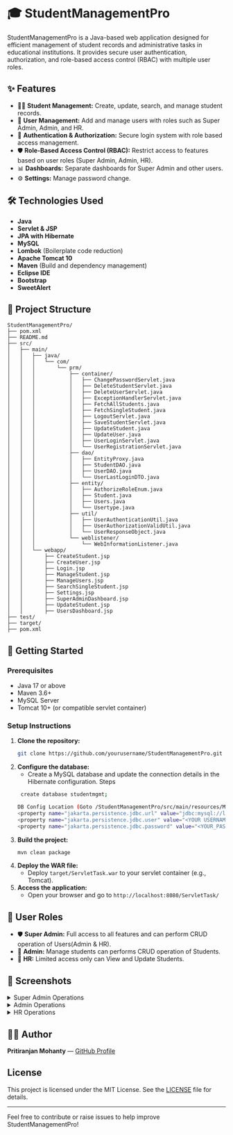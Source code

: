 # 🎓 StudentManagementPro

StudentManagementPro is a Java-based web application designed for efficient management of student records and administrative tasks in educational institutions. It provides secure user authentication, authorization, and role-based access control (RBAC) with multiple user roles.

## ✨ Features

- 👨‍🎓 **Student Management:** Create, update, search, and manage student records.
- 👥 **User Management:** Add and manage users with roles such as Super Admin, Admin, and HR.
- 🔐 **Authentication & Authorization:** Secure login system with role based access management.
- 🛡️ **Role-Based Access Control (RBAC):** Restrict access to features based on user roles (Super Admin, Admin, HR).
- 📊 **Dashboards:** Separate dashboards for Super Admin and other users.
- ⚙️ **Settings:** Manage password change.

## 🛠️ Technologies Used

- **Java**
- **Servlet & JSP**
- **JPA with Hibernate**
- **MySQL** 
- **Lombok** (Boilerplate code reduction)
- **Apache Tomcat 10** 
- **Maven** (Build and dependency management)
- **Eclipse IDE**
- **Bootstrap**
- **SweetAlert**

## 📂 Project Structure

```
StudentManagementPro/
├── pom.xml
├── README.md
├── src/
│   ├── main/
│   │   ├── java/
│   │   │   └── com/
│   │   │       └── prm/
│   │   │           ├── container/
│   │   │           │   ├── ChangePasswordServlet.java
│   │   │           │   ├── DeleteStudentServlet.java
│   │   │           │   ├── DeleteUserServlet.java
│   │   │           │   ├── ExceptionHandlerServlet.java
│   │   │           │   ├── FetchAllStudents.java
│   │   │           │   ├── FetchSingleStudent.java
│   │   │           │   ├── LogoutServlet.java
│   │   │           │   ├── SaveStudentServlet.java
│   │   │           │   ├── UpdateStudent.java
│   │   │           │   ├── UpdateUser.java
│   │   │           │   ├── UserLoginServlet.java
│   │   │           │   └── UserRegistrationServlet.java
│   │   │           ├── dao/
│   │   │           │   ├── EntityProxy.java
│   │   │           │   ├── StudentDAO.java
│   │   │           │   ├── UserDAO.java
│   │   │           │   └── UserLastLoginDTO.java
│   │   │           ├── entity/
│   │   │           │   ├── AuthorizeRoleEnum.java
│   │   │           │   ├── Student.java
│   │   │           │   ├── Users.java
│   │   │           │   └── Usertype.java
│   │   │           ├── util/
│   │   │           │   ├── UserAuthenticationUtil.java
│   │   │           │   ├── UserAuthorizationValidUtil.java
│   │   │           │   └── UserResponseObject.java
│   │   │           └── weblistener/
│   │   │               └── WebInformationListener.java
│   │   └── webapp/
│   │       ├── CreateStudent.jsp
│   │       ├── CreateUser.jsp
│   │       ├── Login.jsp
│   │       ├── ManageStudent.jsp
│   │       ├── ManageUsers.jsp
│   │       ├── SearchSingleStudent.jsp
│   │       ├── Settings.jsp
│   │       ├── SuperAdminDashboard.jsp
│   │       ├── UpdateStudent.jsp
│   │       ├── UsersDashboard.jsp
├── test/
├── target/
├── pom.xml

```

## 🚀 Getting Started

### Prerequisites
- Java 17 or above
- Maven 3.6+
- MySQL Server
- Tomcat 10+ (or compatible servlet container)

### Setup Instructions
1. **Clone the repository:**
   ```sh
   git clone https://github.com/yourusername/StudentManagementPro.git
   ```
2. **Configure the database:**
   - Create a MySQL database and update the connection details in the Hibernate configuration.
   Steps
    ```sh
     create database studentmgmt;
    
   DB Config Location (Goto /StudentManagementPro/src/main/resources/META-INF/persistence.xml)
   <property name="jakarta.persistence.jdbc.url" value="jdbc:mysql://localhost:3306/studentmgmt" />
   <property name="jakarta.persistence.jdbc.user" value="<YOUR USERNAME>" />
   <property name="jakarta.persistence.jdbc.password" value="<YOUR_PASSWORD>" />
    ```
3. **Build the project:**
   ```sh
   mvn clean package
   ```
4. **Deploy the WAR file:**
   - Deploy `target/ServletTask.war` to your servlet container (e.g., Tomcat).
5. **Access the application:**
   - Open your browser and go to `http://localhost:8080/ServletTask/`

## 👥 User Roles
- 🛡️ **Super Admin:** Full access to all features and can perform CRUD operation of Users(Admin & HR).
- 🏫 **Admin:** Manage students can performs CRUD operation of Students.
- 👔 **HR:** Limited access only can View and Update Students.

## 📸 Screenshots

<details>
<summary>Super Admin Operations </summary>
   ##### Home Page
     <img width="1910" height="922" alt="Homepage1" src="https://github.com/user-attachments/assets/f626c0a7-3be2-430e-b6b3-9187bceb0340" />
   ##### Dashboard
     <img width="1910" height="922" alt="SuperAdminDashboard" src="https://github.com/user-attachments/assets/c4b3c7fc-3397-4595-9f8a-fefac931ff48" />
   #### Create User
     <img width="1910" height="922" alt="sp-createuser" src="https://github.com/user-attachments/assets/628890ac-26c3-4c40-934f-12acd61c8710" />
   ##### Manage User
     <img width="1910" height="922" alt="sp-manageuser" src="https://github.com/user-attachments/assets/4422dbe4-ef4e-4bf5-addf-db7933a881e5" />
</details>
<details>
 <summary>Admin Operations </summary>
  #####Admin Dashboard
   <img width="1910" height="922" alt="AdminDashboard" src="https://github.com/user-attachments/assets/89c0fe18-7faa-4f94-a0fe-5747bf4bd08e" />
  ##### Create Student
   <img width="1920" height="1080" alt="adminCreateStudent" src="https://github.com/user-attachments/assets/7ab8bde3-05f9-4c40-bb0e-6172165e7f6d" />
  ##### Manage Student
   <img width="1910" height="922" alt="adminManageStudent" src="https://github.com/user-attachments/assets/0409109d-c610-4443-a8b5-85b2f7242b2d" />
  ##### Search Student
   <img width="1910" height="922" alt="AdminSearchStudent" src="https://github.com/user-attachments/assets/76833d13-7ef8-4817-aafd-8e437f232f21" />
  ##### Update Student
   <img width="1910" height="922" alt="adminUpdateStudent" src="https://github.com/user-attachments/assets/2aaaff6e-4de3-4fbd-9cb1-93670194907a" />
  ##### Setting
   <img width="1910" height="922" alt="AdminSetting" src="https://github.com/user-attachments/assets/0225f437-5457-40e1-b5fd-6bd56126666b" />

</details>
<details>
 <summary>HR Operations </summary>
  ##### HR Dashboard
   <img width="1910" height="922" alt="HRDashboard" src="https://github.com/user-attachments/assets/bcc47669-6f32-4b01-87ec-0a0b00e3ce95" />
  ##### Manage Student
   <img width="1910" height="922" alt="HRManageStudent" src="https://github.com/user-attachments/assets/e4cb2605-cc2c-4329-b11a-10aa20fc7c43" />
  ##### Search Student
   <img width="1910" height="922" alt="HRSearchStudent" src="https://github.com/user-attachments/assets/1684f573-8951-4fbe-80ac-03cbdeff80af" />
  ##### Update Student
   <img width="1910" height="922" alt="HRUpdateStudent" src="https://github.com/user-attachments/assets/02919b91-6049-43da-823e-d3f3735e6302" />
  ##### Setting
   <img width="1910" height="922" alt="HRSetting" src="https://github.com/user-attachments/assets/4cad8550-e142-41a3-8677-29ef90f3ec12" />
</details>

## 👨‍💻 Author

**Pritiranjan Mohanty** — [GitHub Profile](https://github.com/pritiranjan-01)


## License
This project is licensed under the MIT License. See the [LICENSE](https://github.com/pritiranjan-01/Student-Management-Pro-JSP_Servlet_Hibernate/blob/main/LICENSE) file for details.

---
Feel free to contribute or raise issues to help improve StudentManagementPro!
